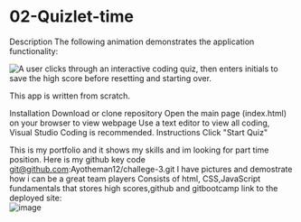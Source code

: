 # 02-Quizlet-time

   Description
The following animation demonstrates the application functionality:

![A user clicks through an interactive coding quiz, then enters initials to save the high score before resetting and starting over.](./Assets/04-web-apis-homework-demo.gif)



 This app is written from scratch.

Installation
Download or clone repository
Open the main page (index.html) on your browser to view webpage
Use a text editor to view all coding, Visual Studio Coding is recommended.
Instructions
Click "Start Quiz"


This is my portfolio and it shows my skills and im looking for part time position.
 Here is my github key code git@github.com:Ayotheman12/challege-3.git
 I have pictures and demostrate how i can be a great team players 
 Consists of html, CSS,JavaScript fundamentals that stores high scores,github and gitbootcamp
link to the deployed site:  
![image](https://github.com/Ayotheman12/02-Quizlet-time.git)
